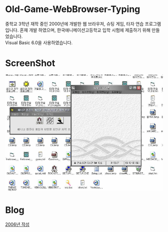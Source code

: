 # Old-Game-WebBrowser-Typing
중학교 3학년 재학 중인 2000년에 개발한 웹 브라우져, 슈팅 게임, 타자 연습 프로그램 입니다.
혼재 개발 하였으며, 한국애니메이션고등학교 입학 시험에 제출하기 위해 만들었습니다.<br>
Visual Basic 6.0을 사용하였습니다.<br>

# ScreenShot
![ScreenShot](https://github.com/choi-inkyun/Old-Game-WebBrowser-Typing/blob/master/screentshot/screenshot.jpg)

# Blog
<a href="https://www.dingpong.net/2006/12/01/%ea%b3%a0%eb%93%b1%ed%95%99%ea%b5%90-%ec%a7%80%ec%9b%90-%ed%96%88%ec%9d%84-%eb%95%8c-%ec%a0%9c%ec%b6%9c%ed%95%9c-%ed%94%84%eb%a1%9c%ea%b7%b8%eb%9e%a8/">2006년 작성</a>
